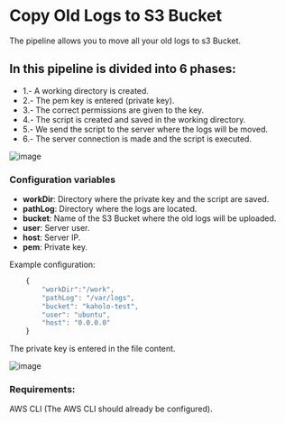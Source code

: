 # Copy Old Logs to S3 Bucket

The pipeline allows you to move all your old logs to s3 Bucket.

## In this pipeline is divided into 6 phases:

*    1.- A working directory is created.
*    2.- The pem key is entered (private key).
*    3.- The correct permissions are given to the key.
*    4.- The script is created and saved in the working directory.
*    5.- We send the script to the server where the logs will be moved.
*    6.- The server connection is made and the script is executed.

![image](https://user-images.githubusercontent.com/6090240/153493323-6cdfc2eb-de9b-459e-bea0-73bd1a987388.png)

### Configuration variables

* **workDir**: Directory where the private key and the script are saved.
* **pathLog**: Directory where the logs are located.
* **bucket**: Name of the S3 Bucket where the old logs will be uploaded.
* **user**: Server user.
* **host**: Server IP.
* **pem**: Private key.
    
Example configuration:
```javascript
    {
        "workDir":"/work",
        "pathLog": "/var/logs",
        "bucket": "kaholo-test",
        "user": "ubuntu",
        "host": "0.0.0.0"
    }
```

The private key is entered in the file content.

![image](https://user-images.githubusercontent.com/6090240/153496051-284a730b-3dea-4bde-af1e-150bcb30bd56.png)

### Requirements:
AWS CLI (The AWS CLI should already be configured).
